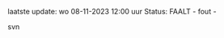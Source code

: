 laatste update: 
wo 08-11-2023 12:00   uur 
Status: FAALT - fout - 
<div class="service R">svn</div>